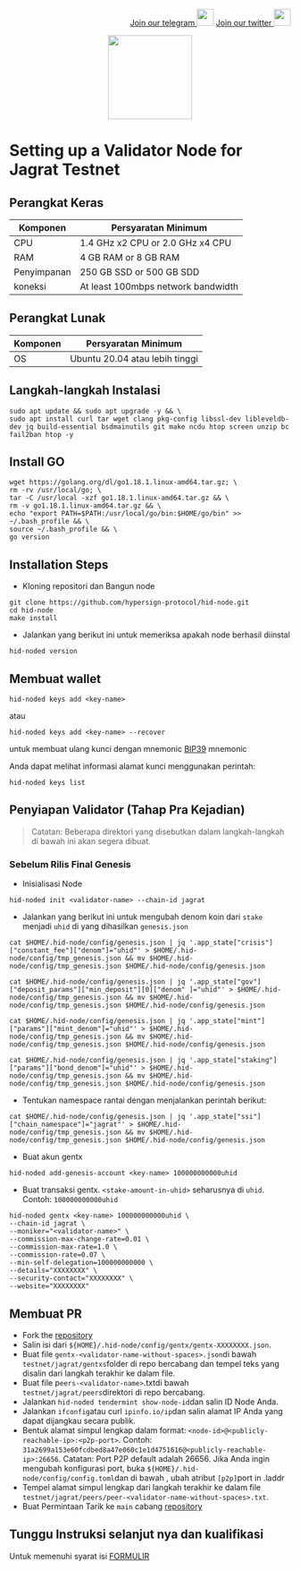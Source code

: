 <p style="font-size:14px" align="right">
<a href="https://t.me/BeritaCryptoo" target="_blank">Join our telegram <img src="https://user-images.githubusercontent.com/50621007/183283867-56b4d69f-bc6e-4939-b00a-72aa019d1aea.png" width="30"/></a>
<a href="https://twitter.com/BeritaCryptoo" target="_blank">Join our twitter <img src="https://user-images.githubusercontent.com/108946833/184274157-08210464-fa03-493d-b01c-2420c67a524f.jpg" width="30"/></a>
</p>
 
<p align="center">
  <img height="150" height="auto" src="https://user-images.githubusercontent.com/108946833/189469748-93a12fe9-f5ad-4186-ad69-df75539434f8.jpg">
</p>


# Setting up a Validator Node for Jagrat Testnet
## Perangkat Keras

|  Komponen |  Persyaratan Minimum |
| ------------ | ------------ |
| CPU  | 1.4 GHz x2 CPU or 2.0 GHz x4 CPU |
| RAM | 4 GB RAM or 8 GB RAM |
| Penyimpanan  | 250 GB SSD or 500 GB SDD|
| koneksi | At least 100mbps network bandwidth |

## Perangkat Lunak

|Komponen | Persyaratan Minimum |
| ------------ | ------------ |
| OS | Ubuntu 20.04 atau lebih tinggi | 

## Langkah-langkah Instalasi
```
sudo apt update && sudo apt upgrade -y && \
sudo apt install curl tar wget clang pkg-config libssl-dev libleveldb-dev jq build-essential bsdmainutils git make ncdu htop screen unzip bc fail2ban htop -y
```

## Install GO
```
wget https://golang.org/dl/go1.18.1.linux-amd64.tar.gz; \
rm -rv /usr/local/go; \
tar -C /usr/local -xzf go1.18.1.linux-amd64.tar.gz && \
rm -v go1.18.1.linux-amd64.tar.gz && \
echo "export PATH=$PATH:/usr/local/go/bin:$HOME/go/bin" >> ~/.bash_profile && \
source ~/.bash_profile && \
go version
```
## Installation Steps

- Kloning repositori dan Bangun node
```
git clone https://github.com/hypersign-protocol/hid-node.git
cd hid-node
make install
```

- Jalankan yang berikut ini untuk memeriksa apakah node berhasil diinstal
```
hid-noded version
```

## Membuat wallet
```
hid-noded keys add <key-name>
```
atau
```
hid-noded keys add <key-name> --recover
```
untuk membuat ulang kunci dengan mnemonic [BIP39](https://github.com/bitcoin/bips/tree/master/bip-0039) mnemonic

Anda dapat melihat informasi alamat kunci menggunakan perintah: 
```
hid-noded keys list
```
## Penyiapan Validator (Tahap Pra Kejadian)

> Catatan: Beberapa direktori yang disebutkan dalam langkah-langkah di bawah ini akan segera dibuat.

### Sebelum Rilis Final Genesis

- Inisialisasi Node
```
hid-noded init <validator-name> --chain-id jagrat
```
- Jalankan yang berikut ini untuk mengubah denom koin dari `stake` menjadi `uhid` di yang dihasilkan `genesis.json`
```
cat $HOME/.hid-node/config/genesis.json | jq '.app_state["crisis"]["constant_fee"]["denom"]="uhid"' > $HOME/.hid-node/config/tmp_genesis.json && mv $HOME/.hid-node/config/tmp_genesis.json $HOME/.hid-node/config/genesis.json
```
```
cat $HOME/.hid-node/config/genesis.json | jq '.app_state["gov"]["deposit_params"]["min_deposit"][0]["denom" ]="uhid"' > $HOME/.hid-node/config/tmp_genesis.json && mv $HOME/.hid-node/config/tmp_genesis.json $HOME/.hid-node/config/genesis.json
```
```
cat $HOME/.hid-node/config/genesis.json | jq '.app_state["mint"]["params"]["mint_denom"]="uhid"' > $HOME/.hid-node/config/tmp_genesis.json && mv $HOME/.hid-node/config/tmp_genesis.json $HOME/.hid-node/config/genesis.json
```
```
cat $HOME/.hid-node/config/genesis.json | jq '.app_state["staking"]["params"]["bond_denom"]="uhid"' > $HOME/.hid-node/config/tmp_genesis.json && mv $HOME/.hid-node/config/tmp_genesis.json $HOME/.hid-node/config/genesis.json
```
- Tentukan namespace rantai dengan menjalankan perintah berikut:
```
cat $HOME/.hid-node/config/genesis.json | jq '.app_state["ssi"]["chain_namespace"]="jagrat"' > $HOME/.hid-node/config/tmp_genesis.json && mv $HOME/.hid-node/config/tmp_genesis.json $HOME/.hid-node/config/genesis.json
```
- Buat akun gentx
```
hid-noded add-genesis-account <key-name> 100000000000uhid
```
- Buat transaksi gentx. `<stake-amount-in-uhid>` seharusnya di `uhid`. Contoh: `100000000000uhid`
```
hid-noded gentx <key-name> 100000000000uhid \
--chain-id jagrat \
--moniker="<validator-name>" \
--commission-max-change-rate=0.01 \
--commission-max-rate=1.0 \
--commission-rate=0.07 \
--min-self-delegation=100000000000 \
--details="XXXXXXXX" \
--security-contact="XXXXXXXX" \
--website="XXXXXXXX"
```
## Membuat PR
- Fork the [repository](https://github.com/hypersign-protocol/networks)
- Salin isi dari `${HOME}/.hid-node/config/gentx/gentx-XXXXXXXX.json`.
- Buat file `gentx-<validator-name-without-spaces>.json`di bawah `testnet/jagrat/gentxs`folder di repo bercabang dan tempel teks yang disalin dari langkah terakhir ke dalam file.
- Buat file p`eers-<validator-name>`.txtdi bawah `testnet/jagrat/peers`direktori di repo bercabang.
- Jalankan `hid-noded tendermint show-node-id`dan salin ID Node Anda.
- Jalankan `ifconfig`atau curl `ipinfo.io/ip`dan salin alamat IP Anda yang dapat dijangkau secara publik.
- Bentuk alamat simpul lengkap dalam format: `<node-id>@<publicly-reachable-ip>:<p2p-port>`. Contoh: `31a2699a153e60fcdbed8a47e060c1e1d4751616@<publicly-reachable-ip>:26656`. Catatan: Port P2P default adalah 26656. Jika Anda ingin mengubah konfigurasi port, buka `${HOME}/.hid-node/config/config.toml`dan di bawah , ubah atribut `[p2p]`port in .laddr
- Tempel alamat simpul lengkap dari langkah terakhir ke dalam file `testnet/jagrat/peers/peer-<validator-name-without-spaces>.txt`.
- Buat Permintaan Tarik ke `main` cabang [repository](https://github.com/hypersign-protocol/networks)

## Tunggu Instruksi selanjut nya dan kualifikasi
Untuk memenuhi syarat isi [FORMULIR](https://app.fyre.hypersign.id/form/hidnet-validator-interest?referrer=ZGVuZGl1Y2F5eTI3OUBnbWFpbC5jb20=)
